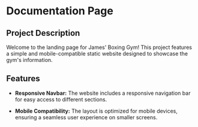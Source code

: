 # Documentation Page

## Project Description

Welcome to the landing page for James' Boxing Gym! This project features a simple and mobile-compatible static website designed to showcase the gym's information.

## Features

- **Responsive Navbar:** The website includes a responsive navigation bar for easy access to different sections.

- **Mobile Compatibility:** The layout is optimized for mobile devices, ensuring a seamless user experience on smaller screens.


